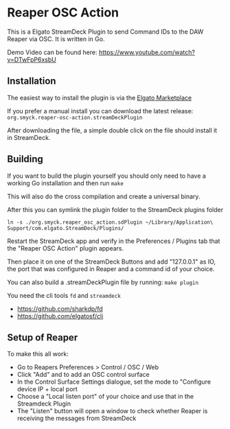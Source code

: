 # Reaper OSC Action

This is a Elgato StreamDeck Plugin to send Command IDs to the DAW Reaper via OSC. It is written in Go.

Demo Video can be found here: https://www.youtube.com/watch?v=DTwFpP6xsbU

## Installation

The easiest way to install the plugin is via the [Elgato Marketplace](https://marketplace.elgato.com/product/reaper-osc-action-1bfdb39f-d4b9-4912-b540-b5bcda219de7)

If you prefer a manual install you can download the latest release:
`org.smyck.reaper-osc-action.streamDeckPlugin`

After downloading the file, a simple double click on the file should install it
in StreamDeck.

## Building

If you want to build the plugin yourself you should only need to have a working
Go installation and then run `make`

This will also do the cross compilation and create a universal binary.

After this you can symlink the plugin folder to the StreamDeck plugins folder

`ln -s ./org.smyck.reaper_osc_action.sdPlugin ~/Library/Application\ Support/com.elgato.StreamDeck/Plugins/`

Restart the StreamDeck app and verify in the Preferences / Plugins tab that
the "Reaper OSC Action" plugin appears.

Then place it on one of the StreamDeck Buttons and add "127.0.0.1" as IO, the
port that was configured in Reaper and a command id of your choice.

You can also build a .streamDeckPlugin file by running:
`make plugin`

You need the cli tools `fd` and `streamdeck`

* https://github.com/sharkdp/fd
* https://github.com/elgatosf/cli

## Setup of Reaper

To make this all work:

* Go to Reapers Preferences > Control / OSC / Web
* Click "Add" and to add an OSC control surface
* In the Control Surface Settings dialogue, set the mode to "Configure device IP + local port
* Choose a "Local listen port" of your choice and use that in the Streamdeck Plugin
* The "Listen" button will open a window to check whether Reaper is receiving the messages from StreamDeck
